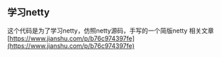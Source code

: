 ## 学习netty
这个代码是为了学习netty，仿照netty源码，手写的一个简版netty
相关文章 [https://www.jianshu.com/p/b76c974397fe](https://www.jianshu.com/p/b76c974397fe)
